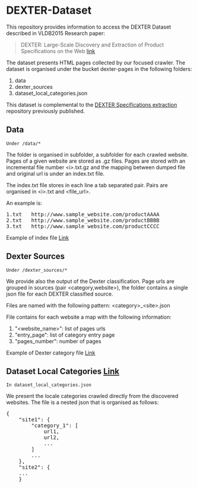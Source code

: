 # DEXTER-Dataset

This repository provides information to access 
the DEXTER Dataset described in VLDB2015 Research 
paper:

> DEXTER: Large-Scale Discovery and Extraction 
of Product Specifications on the Web 
[link](http://www.vldb.org/pvldb/vol8/p2194-qiu.pdf)

The dataset presents HTML pages collected by our 
focused crawler. The dataset is organised under the bucket dexter-pages in the 
following folders:

1. data
2. dexter_sources
3. dataset_local_categories.json

This dataset is complemental to the [DEXTER Specifications extraction](https://github.com/disheng/DEXTER) repository previously published.

## Data
	Under /data/*
	
The folder is organised in subfolder, a subfolder for each crawled website. 
Pages of a given website are stored as .gz files. Pages are stored with an incremental file number \<i>.txt.gz and the mapping between dumped file and original url is under an index.txt file. 

The index.txt file stores in each line a tab separated pair. Pairs are organised in \<i>.txt and <file_url>.

An example is:
<pre>
1.txt 	http://www.sample_website.com/productAAAA
2.txt 	http://www.sample_website.com/productBBBB
3.txt 	http://www.sample_website.com/productCCCC
</pre>

Example of index file [Link](https://s3-eu-west-1.amazonaws.com/dexter-pages/data/shopping.com/index.txt)

## Dexter Sources

	Under /dexter_sources/*

We provide also the output of the Dexter classification. 
Page urls are grouped in sources (pair \<category,website>),
the folder contains a single json file for each DEXTER classified source.

Files are named with the following pattern: \<category>_\<site>.json

File contains for each website a map with the following information:

1. "\<website_name>": list of pages urls
2. "entry_page": list of category entry page
3. "pages_number": number of pages

Example of Dexter category file [Link](https://s3-eu-west-1.amazonaws.com/dexter-pages/dexter_sources/camera_dstore.com.json)

## Dataset Local Categories [Link](https://s3-eu-west-1.amazonaws.com/dexter-pages/dataset_local_categories.json)
	In dataset_local_categories.json

We present the locale categories crawled directly from the discovered websites. The file is a nested json that is organised as follows:
<pre>
{
	"site1": {
		"category_1": [
			url1,
			url2,
			...
		]
		...
	}, 
	"site2": {
	...
	}
</pre>

